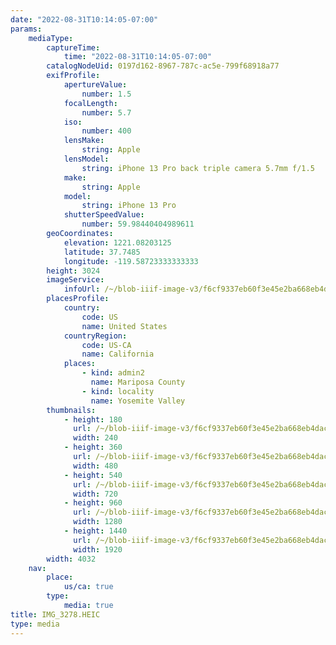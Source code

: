```yaml
---
date: "2022-08-31T10:14:05-07:00"
params:
    mediaType:
        captureTime:
            time: "2022-08-31T10:14:05-07:00"
        catalogNodeUid: 0197d162-8967-787c-ac5e-799f68918a77
        exifProfile:
            apertureValue:
                number: 1.5
            focalLength:
                number: 5.7
            iso:
                number: 400
            lensMake:
                string: Apple
            lensModel:
                string: iPhone 13 Pro back triple camera 5.7mm f/1.5
            make:
                string: Apple
            model:
                string: iPhone 13 Pro
            shutterSpeedValue:
                number: 59.98440404989611
        geoCoordinates:
            elevation: 1221.08203125
            latitude: 37.7485
            longitude: -119.58723333333333
        height: 3024
        imageService:
            infoUrl: /~/blob-iiif-image-v3/f6cf9337eb60f3e45e2ba668eb4dac4241e6ccbc036a6dd4299184e689a0175f/info.json
        placesProfile:
            country:
                code: US
                name: United States
            countryRegion:
                code: US-CA
                name: California
            places:
                - kind: admin2
                  name: Mariposa County
                - kind: locality
                  name: Yosemite Valley
        thumbnails:
            - height: 180
              url: /~/blob-iiif-image-v3/f6cf9337eb60f3e45e2ba668eb4dac4241e6ccbc036a6dd4299184e689a0175f/full/240%2C180/0/default.jpg
              width: 240
            - height: 360
              url: /~/blob-iiif-image-v3/f6cf9337eb60f3e45e2ba668eb4dac4241e6ccbc036a6dd4299184e689a0175f/full/480%2C360/0/default.jpg
              width: 480
            - height: 540
              url: /~/blob-iiif-image-v3/f6cf9337eb60f3e45e2ba668eb4dac4241e6ccbc036a6dd4299184e689a0175f/full/720%2C540/0/default.jpg
              width: 720
            - height: 960
              url: /~/blob-iiif-image-v3/f6cf9337eb60f3e45e2ba668eb4dac4241e6ccbc036a6dd4299184e689a0175f/full/1280%2C960/0/default.jpg
              width: 1280
            - height: 1440
              url: /~/blob-iiif-image-v3/f6cf9337eb60f3e45e2ba668eb4dac4241e6ccbc036a6dd4299184e689a0175f/full/1920%2C1440/0/default.jpg
              width: 1920
        width: 4032
    nav:
        place:
            us/ca: true
        type:
            media: true
title: IMG_3278.HEIC
type: media
---
```

